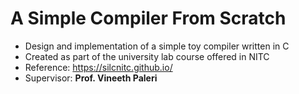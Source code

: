 # A Simple Compiler From Scratch

- Design and implementation of a simple toy compiler written in C
- Created as part of the university lab course offered in NITC
- Reference: https://silcnitc.github.io/
- Supervisor: **Prof. Vineeth Paleri** 
